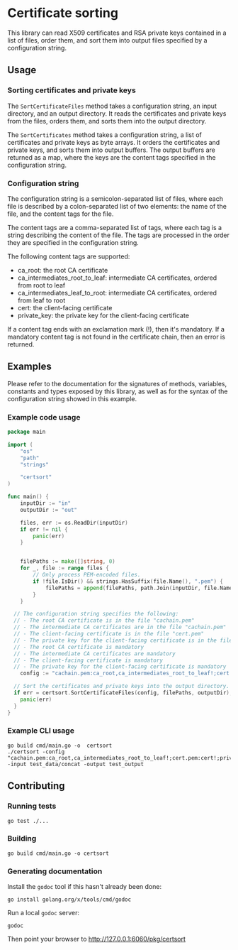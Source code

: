 # Certificate sorting

This library can read X509 certificates and RSA private keys contained in a list of files,
order them, and sort them into output files specified by a configuration string.

## Usage

### Sorting certificates and private keys

The `SortCertificateFiles` method takes a configuration string, an input directory,
and an output directory. It reads the certificates and private keys from the files,
orders them, and sorts them into the output directory.

The `SortCertificates` method takes a configuration string, a list of certificates and
private keys as byte arrays. It orders the certificates and private keys, and sorts them
into output buffers. The output buffers are returned as a map, where the keys are the
content tags specified in the configuration string.

### Configuration string

The configuration string is a semicolon-separated list of files, where each file is
described by a colon-separated list of two elements: the name of the file, and the
content tags for the file.

The content tags are a comma-separated list of tags, where each tag is a string
describing the content of the file. The tags are processed in the order they are
specified in the configuration string.

The following content tags are supported:

- ca_root: the root CA certificate
- ca_intermediates_root_to_leaf: intermediate CA certificates, ordered from root to leaf
- ca_intermediates_leaf_to_root: intermediate CA certificates, ordered from leaf to root
- cert: the client-facing certificate
- private_key: the private key for the client-facing certificate

If a content tag ends with an exclamation mark (!), then it's mandatory.
If a mandatory content tag is not found in the certificate chain, then an error is
returned.

## Examples

Please refer to the documentation for the signatures of methods, variables, constants and
types exposed by this library, as well as for the syntax of the configuration string
showed in this example.

### Example code usage

```go
package main

import (
	"os"
	"path"
	"strings"

	"certsort"
)

func main() {
	inputDir := "in"
	outputDir := "out"

	files, err := os.ReadDir(inputDir)
	if err != nil {
		panic(err)
	}


	filePaths := make([]string, 0)
	for _, file := range files {
		// Only process PEM-encoded files.
		if !file.IsDir() && strings.HasSuffix(file.Name(), ".pem") {
			filePaths = append(filePaths, path.Join(inputDir, file.Name()))
		}
	}

  // The configuration string specifies the following:
  // - The root CA certificate is in the file "cachain.pem"
  // - The intermediate CA certificates are in the file "cachain.pem"
  // - The client-facing certificate is in the file "cert.pem"
  // - The private key for the client-facing certificate is in the file "private.pem"
  // - The root CA certificate is mandatory
  // - The intermediate CA certificates are mandatory
  // - The client-facing certificate is mandatory
  // - The private key for the client-facing certificate is mandatory
	config := "cachain.pem:ca_root,ca_intermediates_root_to_leaf!;cert.pem:cert!;private.pem:private_key!"

  // Sort the certificates and private keys into the output directory.
  if err = certsort.SortCertificateFiles(config, filePaths, outputDir); err != nil {
    panic(err)
  }
}
```

### Example CLI usage

```shell
go build cmd/main.go -o  certsort
./certsort -config "cachain.pem:ca_root,ca_intermediates_root_to_leaf!;cert.pem:cert!;private.pem:private_key!" -input test_data/concat -output test_output
```

## Contributing

### Running tests

```shell
go test ./...
```

### Building

```shell
go build cmd/main.go -o certsort
```

### Generating documentation

Install the `godoc` tool if this hasn't already been done:

```shell
go install golang.org/x/tools/cmd/godoc
```

Run a local `godoc` server:

```shell
godoc
```

Then point your browser to http://127.0.0.1:6060/pkg/certsort
